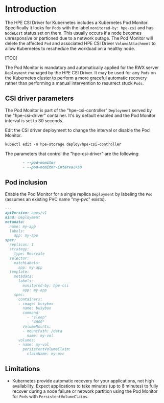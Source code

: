 # Introduction

The HPE CSI Driver for Kubernetes includes a Kubernetes Pod Monitor. Specifically it looks for `Pods` with the label `monitored-by: hpe-csi` and has `NodeLost` status set on them. This usually occurs if a node becomes unresponsive or partioned due to a network outage. The Pod Monitor will delete the affected `Pod` and associated HPE CSI Driver `VolumeAttachment` to allow Kubernetes to reschedule the workload on a healthy node.

[TOC]

The Pod Monitor is mandatory and automatically applied for the RWX server `Deployment` managed by the HPE CSI Driver. It may be used for any `Pods` on the Kubernetes cluster to perform a more graceful automatic recovery rather than performing a manual intervention to resurrect stuck `Pods`.

## CSI driver parameters

The Pod Monitor is part of the "hpe-csi-controller" `Deployment` served by the "hpe-csi-driver" container. It's by default enabled and the Pod Monitor interval is set to 30 seconds.

Edit the CSI driver deployment to change the interval or disable the Pod Monitor. 

```markdown
kubectl edit -n hpe-storage deploy/hpe-csi-controller
```

The parameters that control the "hpe-csi-driver" are the following:

```markdown
        - --pod-monitor
        - --pod-monitor-interval=30
```

## Pod inclusion

Enable the Pod Monitor for a single replica `Deployment` by labeling the `Pod` (assumes an existing PVC name "my-pvc" exists).

```markdown
---
apiVersion: apps/v1
kind: Deployment
metadata:
  name: my-app
  labels:
    app: my-app
spec:
  replicas: 1
  strategy:
    type: Recreate
  selector:
    matchLabels:
      app: my-app
  template:
    metadata:
      labels:
        monitored-by: hpe-csi
        app: my-app
    spec:
      containers:
      - image: busybox
        name: busybox
        command:
          - "sleep"
          - "4800"
        volumeMounts:
        - mountPath: /data
          name: my-vol
      volumes:
      - name: my-vol
        persistentVolumeClaim:
          claimName: my-pvc
```

## Limitations

* Kubernetes provide automatic recovery for your applications, not high availability. Expect applications to take minutes (up to 8 minutes) to fully recover during a node failure or network partition using the Pod Monitor for `Pods` with `PersistentVolumeClaims`.
